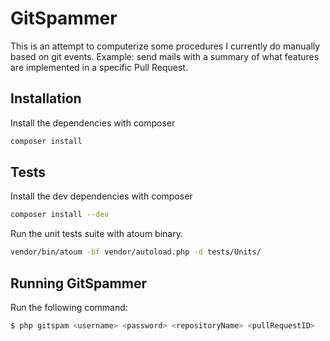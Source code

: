 GitSpammer
==========

This is an attempt to computerize some procedures I currently do manually based on git events.
Example: send mails with a summary of what features are implemented in a specific Pull Request.

## Installation

Install the dependencies with composer
```bash
composer install
```

## Tests

Install the dev dependencies with composer
```bash
composer install --dev
```

Run the unit tests suite with atoum binary.
```bash
vendor/bin/atoum -bf vendor/autoload.php -d tests/Units/
```

## Running GitSpammer

Run the following command:
```bash
$ php gitspam <username> <password> <repositoryName> <pullRequestID>
```